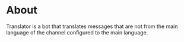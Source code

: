 # About
Translator is a bot that translates messages that are not from the main language of the channel configured to the main language.
